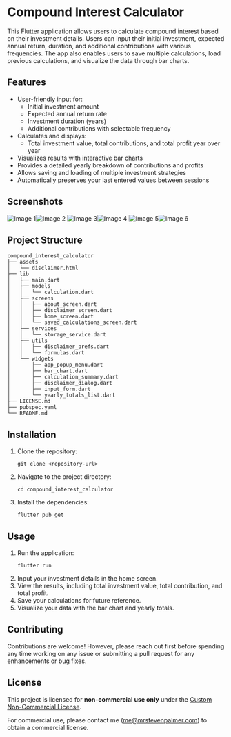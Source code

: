# Compound Interest Calculator

This Flutter application allows users to calculate compound interest based on their investment details. Users can input their initial investment, expected annual return, duration, and additional contributions with various frequencies. The app also enables users to save multiple calculations, load previous calculations, and visualize the data through bar charts.

## Features

- User-friendly input for:
  - Initial investment amount
  - Expected annual return rate
  - Investment duration (years)
  - Additional contributions with selectable frequency
- Calculates and displays:
  - Total investment value, total contributions, and total profit year over year
- Visualizes results with interactive bar charts
- Provides a detailed yearly breakdown of contributions and profits
- Allows saving and loading of multiple investment strategies
- Automatically preserves your last entered values between sessions

## Screenshots

![Image 1](screenshots/compound_interest_calculator_01.png)![Image 2](screenshots/compound_interest_calculator_02.png)
![Image 3](screenshots/compound_interest_calculator_03.png)![Image 4](screenshots/compound_interest_calculator_04.png)
![Image 5](screenshots/compound_interest_calculator_05.png)![Image 6](screenshots/compound_interest_calculator_06.png)

## Project Structure

```
compound_interest_calculator
├── assets
│   └── disclaimer.html
├── lib
│   ├── main.dart
│   ├── models
│   │   └── calculation.dart
│   ├── screens
│   │   ├── about_screen.dart
│   │   ├── disclaimer_screen.dart
│   │   ├── home_screen.dart
│   │   └── saved_calculations_screen.dart
│   ├── services
│   │   └── storage_service.dart
│   ├── utils
│   │   ├── disclaimer_prefs.dart
│   │   └── formulas.dart
│   └── widgets
│       ├── app_popup_menu.dart
│       ├── bar_chart.dart
│       ├── calculation_summary.dart
│       ├── disclaimer_dialog.dart
│       ├── input_form.dart
│       └── yearly_totals_list.dart
├── LICENSE.md
├── pubspec.yaml
└── README.md
```

## Installation

1. Clone the repository:
   ```
   git clone <repository-url>
   ```
2. Navigate to the project directory:
   ```
   cd compound_interest_calculator
   ```
3. Install the dependencies:
   ```
   flutter pub get
   ```

## Usage

1. Run the application:
   ```
   flutter run
   ```
2. Input your investment details in the home screen.
3. View the results, including total investment value, total contribution, and total profit.
4. Save your calculations for future reference.
5. Visualize your data with the bar chart and yearly totals.

## Contributing

Contributions are welcome! However, please reach out first before spending any  time working on any issue or submitting a pull request for any enhancements or bug fixes.

## License

This project is licensed for **non-commercial use only** under the [Custom Non-Commercial License](LICENSE).

For commercial use, please contact me (me@mrstevenpalmer.com) to obtain a commercial license.